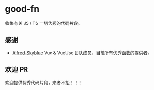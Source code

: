 # good-fn

收集有关 JS / TS 一切优秀的代码片段。

## 感谢

 - [Alfred-Skyblue](https://github.com/Alfred-Skyblue) Vue & VueUse 团队成员，目前所有优秀函数的提供者。

## 欢迎 PR

欢迎提供优秀代码片段，来者不拒！！！
